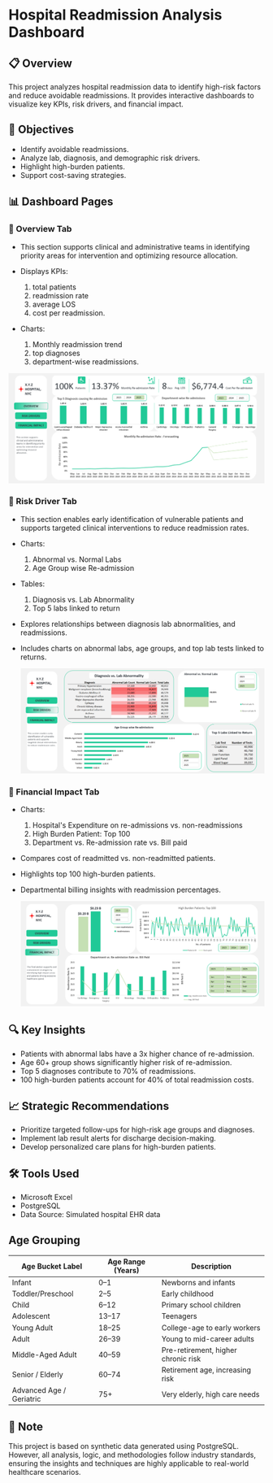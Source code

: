 # Hospital Readmission Analysis Dashboard

## 📋 Overview

This project analyzes hospital readmission data to identify high-risk factors and reduce avoidable readmissions. It provides interactive dashboards to visualize key KPIs, risk drivers, and financial impact.

 ## 🎯 Objectives

 - Identify avoidable readmissions.
- Analyze lab, diagnosis, and demographic risk drivers.
- Highlight high-burden patients.
- Support cost-saving strategies.

##  📊 Dashboard Pages

### 🔹 Overview Tab
- This section supports clinical and administrative teams in identifying priority areas for intervention and optimizing resource allocation.

- Displays KPIs:

    1. total patients
    2. readmission rate 
    3. average LOS
    4. cost per readmission.
- Charts: 
    1. Monthly readmission trend 
    2. top diagnoses 
    3. department-wise readmissions.

 ![Overview Tab](/Overview%20Tab.png)

### 🔹 Risk Driver Tab
- This section enables early identification of vulnerable patients and supports targeted clinical interventions to reduce readmission rates.

- Charts:

    1. Abnormal vs. Normal Labs
    2. Age Group wise Re-admission

- Tables:

    1. Diagnosis vs. Lab Abnormality
    2. Top 5 labs linked to return

- Explores relationships between diagnosis lab abnormalities, and readmissions.
- Includes charts on abnormal labs, age groups, and top lab tests linked to returns.

  ![Risk Drivers Tab](/Risk%20Drivers%20Tab.png)

### 🔹 Financial Impact Tab
- Charts:

    1. Hospital's Expenditure on re-admissions vs. non-readmissions
    2. High Burden Patient: Top 100
    3. Department vs. Re-admission rate vs. Bill paid
    
- Compares cost of readmitted vs. non-readmitted patients.
- Highlights top 100 high-burden patients.
- Departmental billing insights with readmission percentages.

  ![Financial Impact Tab](/Financial%20Impact%20Tab.png)

## 🔍 Key Insights

- Patients with abnormal labs have a 3x higher chance of re-admission.
- Age 60+ group shows significantly higher risk of re-admission.
- Top 5 diagnoses contribute to 70% of readmissions.
- 100 high-burden patients account for 40% of total readmission costs.

## 📈 Strategic Recommendations

- Prioritize targeted follow-ups for high-risk age groups and diagnoses.
- Implement lab result alerts for discharge decision-making.
- Develop personalized care plans for high-burden patients.

##  🛠 Tools Used

- Microsoft Excel 
- PostgreSQL 
- Data Source: Simulated hospital EHR data


## Age Grouping


| Age Bucket Label         | Age Range (Years) | Description                         |
| ------------------------ | ----------------- | ----------------------------------- |
| Infant                   | 0–1               | Newborns and infants                |
| Toddler/Preschool        | 2–5               | Early childhood                     |
| Child                    | 6–12              | Primary school children             |
| Adolescent               | 13–17             | Teenagers                           |
| Young Adult              | 18–25             | College-age to early workers        |
| Adult                    | 26–39             | Young to mid-career adults          |
| Middle-Aged Adult        | 40–59             | Pre-retirement, higher chronic risk |
| Senior / Elderly         | 60–74             | Retirement age, increasing risk     |
| Advanced Age / Geriatric | 75+               | Very elderly, high care needs       |


##  🧾 Note

This project is based on synthetic data generated using PostgreSQL. However, all analysis, logic, and methodologies follow industry standards, ensuring the insights and techniques are highly applicable to real-world healthcare scenarios.




